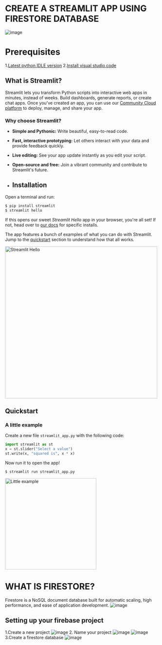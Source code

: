 # CREATE A STREAMLIT APP USING FIRESTORE DATABASE
![image](https://github.com/user-attachments/assets/2c2b80f0-dd58-4aa5-a231-9d95de36e233)

# Prerequisites
1.[Latest python IDLE version](https://www.python.org/downloads/)
2.[Install visual studio code](https://code.visualstudio.com/download)

## What is Streamlit?

Streamlit lets you transform Python scripts into interactive web apps in minutes, instead of weeks. Build dashboards, generate reports, or create chat apps. Once you’ve created an app, you can use our [Community Cloud platform](https://streamlit.io/cloud) to deploy, manage, and share your app.

### Why choose Streamlit?

- **Simple and Pythonic:** Write beautiful, easy-to-read code.
- **Fast, interactive prototyping:** Let others interact with your data and provide feedback quickly.
- **Live editing:** See your app update instantly as you edit your script.
- **Open-source and free:** Join a vibrant community and contribute to Streamlit's future.

- ## Installation

Open a terminal and run:

```bash
$ pip install streamlit
$ streamlit hello
```

If this opens our sweet _Streamlit Hello_ app in your browser, you're all set! If not, head over to [our docs](https://docs.streamlit.io/get-started) for specific installs.

The app features a bunch of examples of what you can do with Streamlit. Jump to the [quickstart](#quickstart) section to understand how that all works.

<img src="https://user-images.githubusercontent.com/7164864/217936487-1017784e-68ec-4e0d-a7f6-6b97525ddf88.gif" alt="Streamlit Hello" width=500 href="none"></img>

## Quickstart

### A little example

Create a new file `streamlit_app.py` with the following code:
```python
import streamlit as st
x = st.slider("Select a value")
st.write(x, "squared is", x * x)
```

Now run it to open the app!
```
$ streamlit run streamlit_app.py
```

<img src="https://user-images.githubusercontent.com/7164864/215172915-cf087c56-e7ae-449a-83a4-b5fa0328d954.gif" width=300 alt="Little example"></img>

# WHAT IS FIRESTORE?
Firestore is a NoSQL document database built for automatic scaling, high performance, and ease of application development.
![image](https://github.com/user-attachments/assets/e42bc7cf-2047-4a0e-a8fb-a49c402b2dc4)

## Setting up your firebase project
1.Create a new project
![image](https://github.com/user-attachments/assets/17c9e3c9-7f03-46df-8114-3e5f4c28dd98)
2. Name your project
![image](https://github.com/user-attachments/assets/1bc6fbba-3cd9-4cd8-8aff-5781f54827bc)
![image](https://github.com/user-attachments/assets/ff435a68-c6fd-4c7d-9529-9a441500934d)
3.Create a firestore database
![image](https://github.com/user-attachments/assets/e5806dbe-37e0-42ff-9952-c43c98d896bd)




